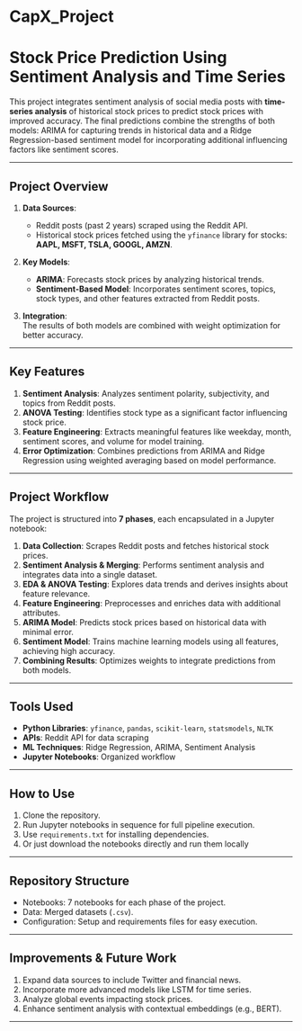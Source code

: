 # CapX_Project

# Stock Price Prediction Using Sentiment Analysis and Time Series  

This project integrates sentiment analysis of social media posts with **time-series analysis** of historical stock prices to predict stock prices with improved accuracy. The final predictions combine the strengths of both models: ARIMA for capturing trends in historical data and a Ridge Regression-based sentiment model for incorporating additional influencing factors like sentiment scores.

---

## Project Overview  
1. **Data Sources**:  
   - Reddit posts (past 2 years) scraped using the Reddit API.  
   - Historical stock prices fetched using the `yfinance` library for stocks: **AAPL, MSFT, TSLA, GOOGL, AMZN**.  

2. **Key Models**:  
   - **ARIMA**: Forecasts stock prices by analyzing historical trends.  
   - **Sentiment-Based Model**: Incorporates sentiment scores, topics, stock types, and other features extracted from Reddit posts.  

3. **Integration**:  
   The results of both models are combined with weight optimization for better accuracy.  

---

## Key Features  
1. **Sentiment Analysis**: Analyzes sentiment polarity, subjectivity, and topics from Reddit posts.  
2. **ANOVA Testing**: Identifies stock type as a significant factor influencing stock price.  
3. **Feature Engineering**: Extracts meaningful features like weekday, month, sentiment scores, and volume for model training.  
4. **Error Optimization**: Combines predictions from ARIMA and Ridge Regression using weighted averaging based on model performance.  

---

## Project Workflow  
The project is structured into **7 phases**, each encapsulated in a Jupyter notebook:  
1. **Data Collection**: Scrapes Reddit posts and fetches historical stock prices.  
2. **Sentiment Analysis & Merging**: Performs sentiment analysis and integrates data into a single dataset.  
3. **EDA & ANOVA Testing**: Explores data trends and derives insights about feature relevance.  
4. **Feature Engineering**: Preprocesses and enriches data with additional attributes.  
5. **ARIMA Model**: Predicts stock prices based on historical data with minimal error.  
6. **Sentiment Model**: Trains machine learning models using all features, achieving high accuracy.  
7. **Combining Results**: Optimizes weights to integrate predictions from both models.  

---

## Tools Used  
- **Python Libraries**: `yfinance`, `pandas`, `scikit-learn`, `statsmodels`, `NLTK`  
- **APIs**: Reddit API for data scraping  
- **ML Techniques**: Ridge Regression, ARIMA, Sentiment Analysis  
- **Jupyter Notebooks**: Organized workflow  

---

## How to Use  
1. Clone the repository.  
2. Run Jupyter notebooks in sequence for full pipeline execution.  
3. Use `requirements.txt` for installing dependencies.
4. Or just download the notebooks directly and run them locally

---

## Repository Structure  
- Notebooks: 7 notebooks for each phase of the project.  
- Data: Merged datasets (`.csv`).  
- Configuration: Setup and requirements files for easy execution.  

---

## Improvements & Future Work  
1. Expand data sources to include Twitter and financial news.  
2. Incorporate more advanced models like LSTM for time series.  
3. Analyze global events impacting stock prices.  
4. Enhance sentiment analysis with contextual embeddings (e.g., BERT).  

---

 



